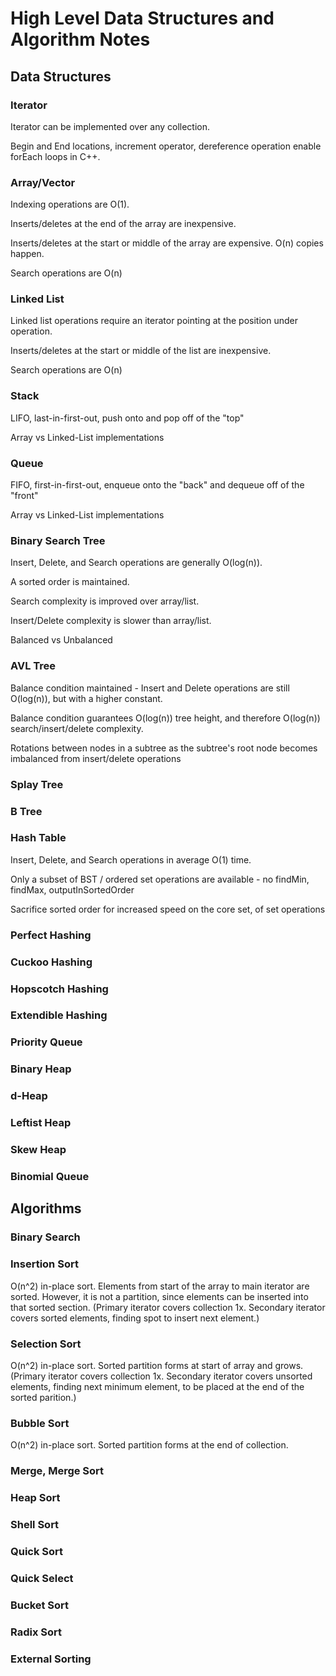# High Level Data Structures and Algorithm Notes

## Data Structures

### Iterator

Iterator can be implemented over any collection.

Begin and End locations, increment operator, dereference operation enable forEach loops in C++.

### Array/Vector

Indexing operations are O(1).

Inserts/deletes at the end of the array are inexpensive.

Inserts/deletes at the start or middle of the array are expensive.  O(n) copies happen.

Search operations are O(n)

### Linked List

Linked list operations require an iterator pointing at the position under operation.

Inserts/deletes at the start or middle of the list are inexpensive.

Search operations are O(n)

### Stack

LIFO, last-in-first-out, push onto and pop off of the "top"

Array vs Linked-List implementations

### Queue

FIFO, first-in-first-out, enqueue onto the "back" and dequeue off of the "front"

Array vs Linked-List implementations

### Binary Search Tree

Insert, Delete, and Search operations are generally O(log(n)).

A sorted order is maintained.

Search complexity is improved over array/list.

Insert/Delete complexity is slower than array/list.

Balanced vs Unbalanced

### AVL Tree

Balance condition maintained - Insert and Delete operations are still O(log(n)), but with a higher constant.

Balance condition guarantees O(log(n)) tree height, and therefore O(log(n)) search/insert/delete complexity.

Rotations between nodes in a subtree as the subtree's root node becomes imbalanced from insert/delete operations

### Splay Tree

### B Tree

### Hash Table

Insert, Delete, and Search operations in average O(1) time.

Only a subset of BST / ordered set operations are available - no findMin, findMax, outputInSortedOrder

Sacrifice sorted order for increased speed on the core set, of set operations

### Perfect Hashing

### Cuckoo Hashing

### Hopscotch Hashing

### Extendible Hashing

### Priority Queue

### Binary Heap

### d-Heap

### Leftist Heap

### Skew Heap

### Binomial Queue

## Algorithms

### Binary Search

### Insertion Sort

O(n^2) in-place sort.  Elements from start of the array to main iterator are sorted.  However, it is not a partition, since elements can be inserted into that sorted section.  (Primary iterator covers collection 1x.  Secondary iterator covers sorted elements, finding spot to insert next element.)

### Selection Sort

O(n^2) in-place sort.  Sorted partition forms at start of array and grows.  (Primary iterator covers collection 1x.  Secondary iterator covers unsorted elements, finding next minimum element, to be placed at the end of the sorted parition.)

### Bubble Sort

O(n^2) in-place sort. Sorted partition forms at the end of collection.

### Merge, Merge Sort

### Heap Sort

### Shell Sort

### Quick Sort

### Quick Select

### Bucket Sort

### Radix Sort

### External Sorting

